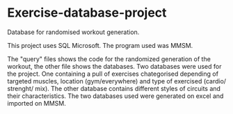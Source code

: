 # Exercise-database-project
Database for randomised workout generation.

This project uses SQL Microsoft. 
The program used was MMSM.

The "query" files shows the code for the randomized generation of the workout, the other file shows the databases. 
Two databases were used for the project. One containing a pull of exercises chategorised depending of targeted muscles, location (gym/everywhere) and type of exercised (cardio/ strenght/ mix). The other database contains different styles of circuits and their characteristics. The two databases used were generated on excel and imported on MMSM.
